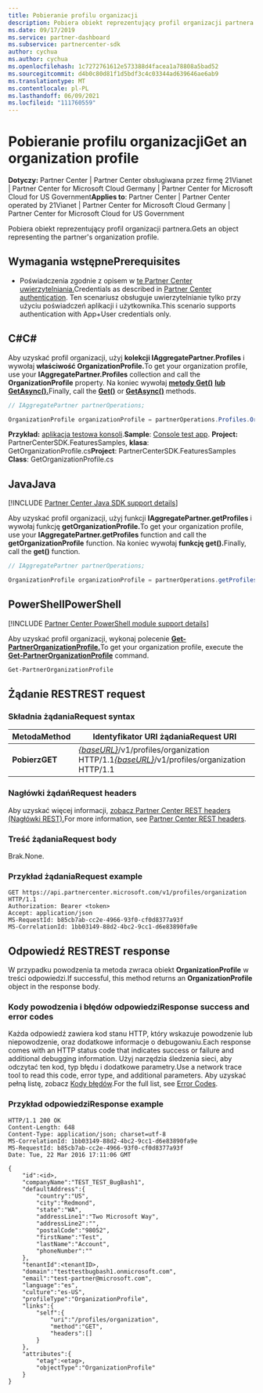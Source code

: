 ```yaml
---
title: Pobieranie profilu organizacji
description: Pobiera obiekt reprezentujący profil organizacji partnera.
ms.date: 09/17/2019
ms.service: partner-dashboard
ms.subservice: partnercenter-sdk
author: cychua
ms.author: cychua
ms.openlocfilehash: 1c7272761612e573388d4facea1a78808a5bad52
ms.sourcegitcommit: d4b0c80d81f1d5bdf3c4c03344ad639646ae6ab9
ms.translationtype: MT
ms.contentlocale: pl-PL
ms.lasthandoff: 06/09/2021
ms.locfileid: "111760559"
---
```

# <a name="get-an-organization-profile"></a><span data-ttu-id="ab993-103">Pobieranie profilu organizacji</span><span class="sxs-lookup"><span data-stu-id="ab993-103">Get an organization profile</span></span>

<span data-ttu-id="ab993-104">**Dotyczy:** Partner Center | Partner Center obsługiwana przez firmę 21Vianet | Partner Center for Microsoft Cloud Germany | Partner Center for Microsoft Cloud for US Government</span><span class="sxs-lookup"><span data-stu-id="ab993-104">**Applies to**: Partner Center | Partner Center operated by 21Vianet | Partner Center for Microsoft Cloud Germany | Partner Center for Microsoft Cloud for US Government</span></span>

<span data-ttu-id="ab993-105">Pobiera obiekt reprezentujący profil organizacji partnera.</span><span class="sxs-lookup"><span data-stu-id="ab993-105">Gets an object representing the partner's organization profile.</span></span>

## <a name="prerequisites"></a><span data-ttu-id="ab993-106">Wymagania wstępne</span><span class="sxs-lookup"><span data-stu-id="ab993-106">Prerequisites</span></span>

- <span data-ttu-id="ab993-107">Poświadczenia zgodnie z opisem w [te Partner Center uwierzytelniania.](partner-center-authentication.md)</span><span class="sxs-lookup"><span data-stu-id="ab993-107">Credentials as described in [Partner Center authentication](partner-center-authentication.md).</span></span> <span data-ttu-id="ab993-108">Ten scenariusz obsługuje uwierzytelnianie tylko przy użyciu poświadczeń aplikacji i użytkownika.</span><span class="sxs-lookup"><span data-stu-id="ab993-108">This scenario supports authentication with App+User credentials only.</span></span>

## <a name="c"></a><span data-ttu-id="ab993-109">C\#</span><span class="sxs-lookup"><span data-stu-id="ab993-109">C\#</span></span>

<span data-ttu-id="ab993-110">Aby uzyskać profil organizacji, użyj **kolekcji IAggregatePartner.Profiles** i wywołaj **właściwość OrganizationProfile.**</span><span class="sxs-lookup"><span data-stu-id="ab993-110">To get your organization profile, use your **IAggregatePartner.Profiles** collection and call the **OrganizationProfile** property.</span></span> <span data-ttu-id="ab993-111">Na koniec wywołaj [**metody Get()**](/dotnet/api/microsoft.store.partnercenter.profiles.iorganizationprofile.get) [**lub GetAsync().**](/dotnet/api/microsoft.store.partnercenter.profiles.iorganizationprofile.getasync)</span><span class="sxs-lookup"><span data-stu-id="ab993-111">Finally, call the [**Get()**](/dotnet/api/microsoft.store.partnercenter.profiles.iorganizationprofile.get) or [**GetAsync()**](/dotnet/api/microsoft.store.partnercenter.profiles.iorganizationprofile.getasync) methods.</span></span>

```csharp
// IAggregatePartner partnerOperations;

OrganizationProfile organizationProfile = partnerOperations.Profiles.OrganizationProfile.Get();
```

<span data-ttu-id="ab993-112">**Przykład:** [aplikacja testowa konsoli](console-test-app.md).</span><span class="sxs-lookup"><span data-stu-id="ab993-112">**Sample**: [Console test app](console-test-app.md).</span></span> <span data-ttu-id="ab993-113">**Project:** PartnerCenterSDK.FeaturesSamples, **klasa**: GetOrganizationProfile.cs</span><span class="sxs-lookup"><span data-stu-id="ab993-113">**Project**: PartnerCenterSDK.FeaturesSamples **Class**: GetOrganizationProfile.cs</span></span>

## <a name="java"></a><span data-ttu-id="ab993-114">Java</span><span class="sxs-lookup"><span data-stu-id="ab993-114">Java</span></span>

[!INCLUDE [Partner Center Java SDK support details](../includes/java-sdk-support.md)]

<span data-ttu-id="ab993-115">Aby uzyskać profil organizacji, użyj funkcji **IAggregatePartner.getProfiles** i wywołaj funkcję **getOrganizationProfile.**</span><span class="sxs-lookup"><span data-stu-id="ab993-115">To get your organization profile, use your **IAggregatePartner.getProfiles** function and call the **getOrganizationProfile** function.</span></span> <span data-ttu-id="ab993-116">Na koniec wywołaj **funkcję get().**</span><span class="sxs-lookup"><span data-stu-id="ab993-116">Finally, call the **get()** function.</span></span>

```java
// IAggregatePartner partnerOperations;

OrganizationProfile organizationProfile = partnerOperations.getProfiles().getOrganizationProfile().get();
```

## <a name="powershell"></a><span data-ttu-id="ab993-117">PowerShell</span><span class="sxs-lookup"><span data-stu-id="ab993-117">PowerShell</span></span>

[!INCLUDE [Partner Center PowerShell module support details](../includes/powershell-module-support.md)]

<span data-ttu-id="ab993-118">Aby uzyskać profil organizacji, wykonaj polecenie [**Get-PartnerOrganizationProfile.**](https://github.com/Microsoft/Partner-Center-PowerShell/blob/master/docs/help/Get-PartnerOrganizationProfile.md)</span><span class="sxs-lookup"><span data-stu-id="ab993-118">To get your organization profile, execute the [**Get-PartnerOrganizationProfile**](https://github.com/Microsoft/Partner-Center-PowerShell/blob/master/docs/help/Get-PartnerOrganizationProfile.md) command.</span></span>

```powershell
Get-PartnerOrganizationProfile
```

## <a name="rest-request"></a><span data-ttu-id="ab993-119">Żądanie REST</span><span class="sxs-lookup"><span data-stu-id="ab993-119">REST request</span></span>

### <a name="request-syntax"></a><span data-ttu-id="ab993-120">Składnia żądania</span><span class="sxs-lookup"><span data-stu-id="ab993-120">Request syntax</span></span>

| <span data-ttu-id="ab993-121">Metoda</span><span class="sxs-lookup"><span data-stu-id="ab993-121">Method</span></span>  | <span data-ttu-id="ab993-122">Identyfikator URI żądania</span><span class="sxs-lookup"><span data-stu-id="ab993-122">Request URI</span></span>                                                                   |
|---------|-------------------------------------------------------------------------------|
| <span data-ttu-id="ab993-123">**Pobierz**</span><span class="sxs-lookup"><span data-stu-id="ab993-123">**GET**</span></span> | <span data-ttu-id="ab993-124">[*{baseURL}*](partner-center-rest-urls.md)/v1/profiles/organization HTTP/1.1</span><span class="sxs-lookup"><span data-stu-id="ab993-124">[*{baseURL}*](partner-center-rest-urls.md)/v1/profiles/organization HTTP/1.1</span></span> |

### <a name="request-headers"></a><span data-ttu-id="ab993-125">Nagłówki żądań</span><span class="sxs-lookup"><span data-stu-id="ab993-125">Request headers</span></span>

<span data-ttu-id="ab993-126">Aby uzyskać więcej informacji, [zobacz Partner Center REST headers (Nagłówki REST).](headers.md)</span><span class="sxs-lookup"><span data-stu-id="ab993-126">For more information, see [Partner Center REST headers](headers.md).</span></span>

### <a name="request-body"></a><span data-ttu-id="ab993-127">Treść żądania</span><span class="sxs-lookup"><span data-stu-id="ab993-127">Request body</span></span>

<span data-ttu-id="ab993-128">Brak.</span><span class="sxs-lookup"><span data-stu-id="ab993-128">None.</span></span>

### <a name="request-example"></a><span data-ttu-id="ab993-129">Przykład żądania</span><span class="sxs-lookup"><span data-stu-id="ab993-129">Request example</span></span>

```http
GET https://api.partnercenter.microsoft.com/v1/profiles/organization HTTP/1.1
Authorization: Bearer <token>
Accept: application/json
MS-RequestId: b85cb7ab-cc2e-4966-93f0-cf0d8377a93f
MS-CorrelationId: 1bb03149-88d2-4bc2-9cc1-d6e83890fa9e
```

## <a name="rest-response"></a><span data-ttu-id="ab993-130">Odpowiedź REST</span><span class="sxs-lookup"><span data-stu-id="ab993-130">REST response</span></span>

<span data-ttu-id="ab993-131">W przypadku powodzenia ta metoda zwraca obiekt **OrganizationProfile** w treści odpowiedzi.</span><span class="sxs-lookup"><span data-stu-id="ab993-131">If successful, this method returns an **OrganizationProfile** object in the response body.</span></span>

### <a name="response-success-and-error-codes"></a><span data-ttu-id="ab993-132">Kody powodzenia i błędów odpowiedzi</span><span class="sxs-lookup"><span data-stu-id="ab993-132">Response success and error codes</span></span>

<span data-ttu-id="ab993-133">Każda odpowiedź zawiera kod stanu HTTP, który wskazuje powodzenie lub niepowodzenie, oraz dodatkowe informacje o debugowaniu.</span><span class="sxs-lookup"><span data-stu-id="ab993-133">Each response comes with an HTTP status code that indicates success or failure and additional debugging information.</span></span> <span data-ttu-id="ab993-134">Użyj narzędzia śledzenia sieci, aby odczytać ten kod, typ błędu i dodatkowe parametry.</span><span class="sxs-lookup"><span data-stu-id="ab993-134">Use a network trace tool to read this code, error type, and additional parameters.</span></span> <span data-ttu-id="ab993-135">Aby uzyskać pełną listę, zobacz [Kody błędów](error-codes.md).</span><span class="sxs-lookup"><span data-stu-id="ab993-135">For the full list, see [Error Codes](error-codes.md).</span></span>

### <a name="response-example"></a><span data-ttu-id="ab993-136">Przykład odpowiedzi</span><span class="sxs-lookup"><span data-stu-id="ab993-136">Response example</span></span>

```http
HTTP/1.1 200 OK
Content-Length: 648
Content-Type: application/json; charset=utf-8
MS-CorrelationId: 1bb03149-88d2-4bc2-9cc1-d6e83890fa9e
MS-RequestId: b85cb7ab-cc2e-4966-93f0-cf0d8377a93f
Date: Tue, 22 Mar 2016 17:11:06 GMT

{
    "id":<id>,
    "companyName":"TEST_TEST_BugBash1",
    "defaultAddress":{
        "country":"US",
        "city":"Redmond",
        "state":"WA",
        "addressLine1":"Two Microsoft Way",
        "addressLine2":"",
        "postalCode":"98052",
        "firstName":"Test",
        "lastName":"Account",
        "phoneNumber":""
    },
    "tenantId":<tenantID>,
    "domain":"testtestbugbash1.onmicrosoft.com",
    "email":"test-partner@microsoft.com",
    "language":"es",
    "culture":"es-US",
    "profileType":"OrganizationProfile",
    "links":{
        "self":{
            "uri":"/profiles/organization",
            "method":"GET",
            "headers":[]
        }
    },
    "attributes":{
        "etag":<etag>,
        "objectType":"OrganizationProfile"
    }
}
```
